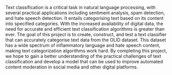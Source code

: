 Text classification is a critical task in natural language processing, with several practical applications including sentiment analysis, spam detection, and hate speech detection. It entails categorising text based on its content into specified categories. With the increased availability of digital data, the need for accurate and efficient text classification algorithms is greater than ever.
The goal of this project is to create, construct, and test a text classifier that can accurately categorise text data from the OLID dataset. This dataset has a wide spectrum of inflammatory language and hate speech content, making text categorization algorithms work hard. By completing this project, we hope to gain a better understanding of the practical challenges of text classification and develop a model that can be used to improve automated content moderation in social media and other digital platforms.

